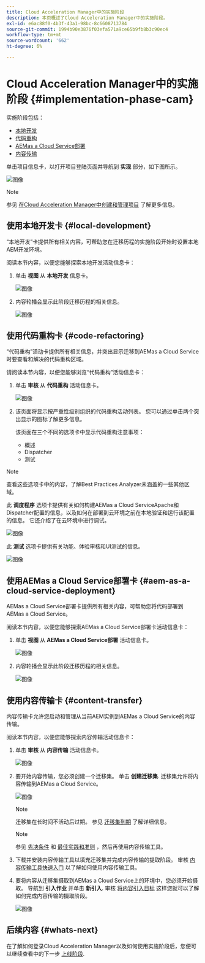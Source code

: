 ```yaml
---
title: Cloud Acceleration Manager中的实施阶段
description: 本页概述了Cloud Acceleration Manager中的实施阶段。
exl-id: e6ac88f0-4b3f-43a1-98bc-8c6608713784
source-git-commit: 1994b90e3876f03efa571a9ce65b9fb8b3c90ec4
workflow-type: tm+mt
source-wordcount: '662'
ht-degree: 6%

---
```


# Cloud Acceleration Manager中的实施阶段 {#implementation-phase-cam}

实施阶段包括：

* [本地开发](#local-development)
* [代码重构](#code-refactoring)
* [AEMas a Cloud Service部署](#aem-as-a-cloud-service-deployment)
* [内容传输](#content-transfer)


单击项目信息卡，以打开项目登陆页面并导航到 **实现** 部分，如下图所示。

![图像](/help/journey-migration/cloud-acceleration-manager/assets/implementation-1.png)

>[!NOTE]
>参见 [在Cloud Acceleration Manager中创建和管理项目](getting-started-cam.md#create-project) 了解更多信息。


## 使用本地开发卡 {#local-development}

“本地开发”卡提供所有相关内容，可帮助您在迁移历程的实施阶段开始时设置本地AEM开发环境。

阅读本节内容，以便您能够探索本地开发活动信息卡：

1. 单击 **视图** 从 **本地开发** 信息卡。

   ![图像](/help/journey-migration/cloud-acceleration-manager/assets/implementation-2.png)

1. 内容轮播会显示此阶段迁移历程的相关信息。

   ![图像](/help/journey-migration/cloud-acceleration-manager/assets/implementation-3.png)


## 使用代码重构卡 {#code-refactoring}

“代码重构”活动卡提供所有相关信息，并突出显示迁移到AEMas a Cloud Service时要查看和解决的代码重构区域。

请阅读本节内容，以便您能够浏览“代码重构”活动信息卡：

1. 单击 **审核** 从 **代码重构** 活动信息卡。

   ![图像](/help/journey-migration/cloud-acceleration-manager/assets/implementation-4.png)

1. 该页面将显示按严重性级别组织的代码重构活动列表。 您可以通过单击两个突出显示的图标了解更多信息。

   该页面在三个不同的选项卡中显示代码重构注意事项：

   * 概述
   * Dispatcher
   * 测试

>[!NOTE]
>查看这些选项卡中的内容，了解Best Practices Analyzer未涵盖的一些其他区域。

此 **调度程序** 选项卡提供有关如何构建AEMas a Cloud ServiceApache和Dispatcher配置的信息，以及如何在部署到云环境之前在本地验证和运行该配置的信息。 它还介绍了在云环境中进行调试。

![图像](/help/journey-migration/cloud-acceleration-manager/assets/coderefactoring-2.png)

此 **测试** 选项卡提供有关功能、体验审核和UI测试的信息。

![图像](/help/journey-migration/cloud-acceleration-manager/assets/coderefactoring-3.png)


## 使用AEMas a Cloud Service部署卡 {#aem-as-a-cloud-service-deployment}

AEMas a Cloud Service部署卡提供所有相关内容，可帮助您将代码部署到AEMas a Cloud Service。

阅读本节内容，以便您能够探索AEMas a Cloud Service部署卡活动信息卡：

1. 单击 **视图** 从 **AEMas a Cloud Service部署** 活动信息卡。

   ![图像](/help/journey-migration/cloud-acceleration-manager/assets/implementation-6.png)

1. 内容轮播会显示此阶段迁移历程的相关信息。

   ![图像](/help/journey-migration/cloud-acceleration-manager/assets/aem-deployment-card.png)


## 使用内容传输卡 {#content-transfer}

内容传输卡允许您启动和管理从当前AEM实例到AEMas a Cloud Service的内容传输。

阅读本节内容，以便您能够探索内容传输活动信息卡：

1. 单击 **审核** 从 **内容传输** 活动信息卡。

   ![图像](/help/journey-migration/cloud-acceleration-manager/assets/contenttransfer-1.png)

1. 要开始内容传输，您必须创建一个迁移集。 单击 **创建迁移集**. 迁移集允许将内容传输到AEMas a Cloud Service。

   ![图像](/help/journey-migration/cloud-acceleration-manager/assets/contenttransfer-2.png)

   >[!NOTE]
   >迁移集在长时间不活动后过期。 参见 [迁移集到期](/help/journey-migration/content-transfer-tool/using-content-transfer-tool/overview-content-transfer-tool.md#migration-set-expiry) 了解详细信息。

   >[!NOTE]
   >参见 [先决条件](https://experienceleague.adobe.com/docs/experience-manager-cloud-service/content/migration-journey/cloud-migration/content-transfer-tool/prerequisites-content-transfer-tool.html?lang=zh-Hans) 和 [最佳实践和准则](https://experienceleague.adobe.com/docs/experience-manager-cloud-service/content/migration-journey/cloud-migration/content-transfer-tool/overview-content-transfer-tool.html) ，然后再使用内容传输工具。

1. 下载并安装内容传输工具以填充迁移集并完成内容传输的提取阶段。 审核 [内容传输工具快速入门](https://experienceleague.adobe.com/docs/experience-manager-cloud-service/content/migration-journey/cloud-migration/content-transfer-tool/getting-started-content-transfer-tool.html?lang=zh-Hans) 以了解如何使用内容传输工具。

1. 要将内容从迁移集摄取到AEMas a Cloud Service上的环境中，您必须开始摄取。 导航到 **引入作业** 并单击 **新引入**. 审核 [将内容引入目标](https://experienceleague.adobe.com/docs/experience-manager-cloud-service/content/migration-journey/cloud-migration/content-transfer-tool/ingesting-content.html) 这样您就可以了解如何完成内容传输的摄取阶段。

   ![图像](/help/journey-migration/cloud-acceleration-manager/assets/contenttransfer-3.png)

<!--### Estimating Content Transfer Time {#calculating}

A Content Transfer Tool calculator has been provided to estimate how long it could take to complete the content transfer activity. You can use the content repository size slider to select the size that applies to your project. The transfer times vary for the extraction and ingestion phases. 

   ![image](/help/journey-migration/cloud-acceleration-manager/assets/contenttransfer-4.png)

   >[!NOTE]
   >These times are estimates only. Factor such as network speeds and time to scale up instances have not been accounted for in these estimates.

To estimate the size of the AEM Repository, you can run the Disk Usage report under `http://HOST:PORT/etc/reports/diskusage.html`. 

You can also estimate the size of specific repository paths by using the `path` parameter, for example, `http://HOST:PORT/etc/reports/diskusage.html?path=/content/dam`. -->

## 后续内容 {#whats-next}

在了解如何登录Cloud Acceleration Manager以及如何使用实施阶段后，您便可以继续查看中的下一步 [上线阶段](https://experienceleague.adobe.com/docs/experience-manager-cloud-service/content/migration-journey/cloud-acceleration-manager/using-cam/cam-golive-phase.html).

